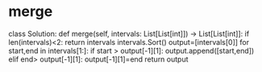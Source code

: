 # merge
class Solution:
    def merge(self, intervals: List[List[int]]) -> List[List[int]]:
        if len(intervals)<2:
            return intervals
            intervals.Sort()
            output=[intervals[0]]
            for start,end in intervals[1:]:
                if start > output[-1][1]:
                    output.append([start,end])
                elif end> output[-1][1]:
                     output[-1][1]=end
            return output

